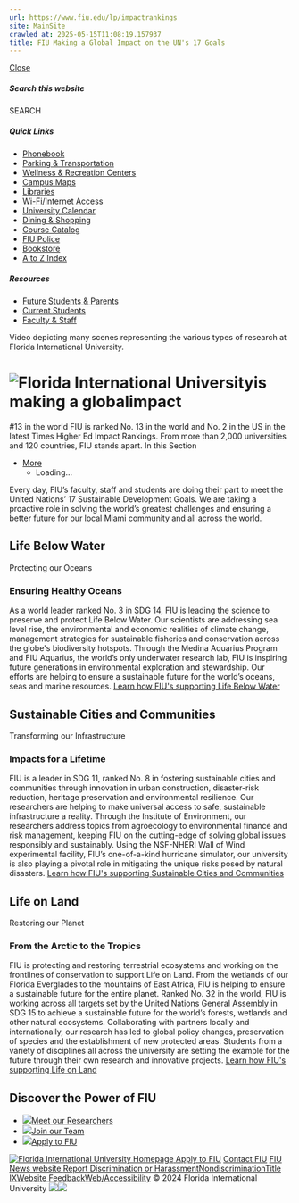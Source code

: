 ```yaml
---
url: https://www.fiu.edu/lp/impactrankings
site: MainSite
crawled_at: 2025-05-15T11:08:19.157937
title: FIU Making a Global Impact on the UN's 17 Goals
---
```


[ Close ](https://www.fiu.edu/lp/impactrankings/)
##### Search this website
SEARCH
##### Quick Links
  * [ Phonebook](https://phonebook.fiu.edu)
  * [ Parking & Transportation](https://parking.fiu.edu/)
  * [ Wellness & Recreation Centers](https://dasa.fiu.edu/all-departments/wellness-recreation-centers/)
  * [ Campus Maps](http://campusmaps.fiu.edu/)
  * [ Libraries](https://library.fiu.edu/)
  * [ Wi-Fi/Internet Access](https://network.fiu.edu/)
  * [ University Calendar](https://calendar.fiu.edu/)
  * [ Dining & Shopping](https://shop.fiu.edu/)
  * [ Course Catalog](https://catalog.fiu.edu/)
  * [ FIU Police](https://police.fiu.edu/)
  * [ Bookstore](https://shop.fiu.edu/retail/barnes-noble/course-materials/)
  * [ A to Z Index](https://www.fiu.edu/atoz/index.html)


##### Resources
  * [ Future Students & Parents](https://www.fiu.edu/information-for/future-students-parents.html)
  * [ Current Students](https://www.fiu.edu/information-for/current-students.html)
  * [ Faculty & Staff](https://www.fiu.edu/information-for/faculty-staff.html)


Video depicting many scenes representing the various types of research at Florida International University.
# ![Florida International University](https://digicdn.fiu.edu/core/_assets/images/footer-logo.svg)is making a globalimpact
#13 in the world
FIU is ranked No. 13 in the world and No. 2 in the US in the latest Times Higher Ed Impact Rankings. From more than 2,000 universities and 120 countries, FIU stands apart.
[](https://www.fiu.edu/lp/impactrankings/#content-start)
In this Section
  * [More](https://www.fiu.edu/lp/impactrankings/)
    * Loading...


Every day, FIU’s faculty, staff and students are doing their part to meet the United Nations’ 17 Sustainable Development Goals. We are taking a proactive role in solving the world’s greatest challenges and ensuring a better future for our local Miami community and all across the world.
## Life Below Water
Protecting our Oceans
[](https://www.fiu.edu/lp/impactrankings/#module-4)
### Ensuring Healthy Oceans
As a world leader ranked No. 3 in SDG 14, FIU is leading the science to preserve and protect Life Below Water. Our scientists are addressing sea level rise, the environmental and economic realities of climate change, management strategies for sustainable fisheries and conservation across the globe's biodiversity hotspots. Through the Medina Aquarius Program and FIU Aquarius, the world’s only underwater research lab, FIU is inspiring future generations in environmental exploration and stewardship. Our efforts are helping to ensure a sustainable future for the world’s oceans, seas and marine resources.
[Learn how FIU's supporting Life Below Water](https://case.fiu.edu/life-below-water/)
## Sustainable Cities and Communities
Transforming our Infrastructure
[](https://www.fiu.edu/lp/impactrankings/#module-6)
### Impacts for a Lifetime
FIU is a leader in SDG 11, ranked No. 8 in fostering sustainable cities and communities through innovation in urban construction, disaster-risk reduction, heritage preservation and environmental resilience. Our researchers are helping to make universal access to safe, sustainable infrastructure a reality.
Through the Institute of Environment, our researchers address topics from agroecology to environmental finance and risk management, keeping FIU on the cutting-edge of solving global issues responsibly and sustainably.
Using the NSF-NHERI Wall of Wind experimental facility, FIU’s one-of-a-kind hurricane simulator, our university is also playing a pivotal role in mitigating the unique risks posed by natural disasters.
[Learn how FIU's supporting Sustainable Cities and Communities](https://case.fiu.edu/sustainable-cities-and-communities/)
## Life on Land
Restoring our Planet
[](https://www.fiu.edu/lp/impactrankings/#module-8)
### From the Arctic to the Tropics
FIU is protecting and restoring terrestrial ecosystems and working on the frontlines of conservation to support Life on Land. From the wetlands of our Florida Everglades to the mountains of East Africa, FIU is helping to ensure a sustainable future for the entire planet.
Ranked No. 32 in the world, FIU is working across all targets set by the United Nations General Assembly in SDG 15 to achieve a sustainable future for the world’s forests, wetlands and other natural ecosystems. Collaborating with partners locally and internationally, our research has led to global policy changes, preservation of species and the establishment of new protected areas. Students from a variety of disciplines all across the university are setting the example for the future through their own research and innovative projects.
[Learn how FIU's supporting Life on Land](https://case.fiu.edu/life-on-land/)
## Discover the Power of FIU
  * [![](https://www.fiu.edu/lp/impactrankings/_assets/images/thumbnail-latest-research.jpg)Meet our Researchers](https://discovery.fiu.edu/)
  * [![](https://www.fiu.edu/lp/impactrankings/_assets/images/thumbnail-faculty.jpg)Join our Team](https://jobs.fiu.edu)
  * [![](https://www.fiu.edu/lp/impactrankings/_assets/images/thumbnail-apply-to-fiu.jpg)Apply to FIU](https://admissions.fiu.edu/)


[ ![Florida International University Homepage](https://digicdn.fiu.edu/core/_assets/images/footer-logo.svg) ](https://www.fiu.edu/)
[Apply to FIU](https://admissions.fiu.edu/how-to-apply/apply/) [Contact FIU](https://www.fiu.edu/about/contact-us/) [FIU News website ](https://news.fiu.edu/)
[Report Discrimination or Harassment](https://report.fiu.edu/)[Nondiscrimination](https://ace.fiu.edu/civil-rights-and-accessibility/harassment-and-discrimination/)[Title IX](https://ace.fiu.edu/title-ix/)[Website Feedback](https://webforms.fiu.edu/view.php?id=370774)[Web/Accessibility](https://accessibility.fiu.edu/)
© 2024 Florida International University
[](https://www.fiu.edu/lp/impactrankings/) ![](https://t.co/i/adsct?bci=3&dv=America%2FNew_York%26en-US%26Google%20Inc.%26Win32%26255%261080%26600%2612%2624%261080%26600%2610%26na&eci=2&event_id=3578c8f6-ef6a-4df1-bf11-ff180a024e28&events=%5B%5B%22pageview%22%2C%7B%7D%5D%5D&integration=advertiser&p_id=Twitter&p_user_id=0&pl_id=f577a392-3f04-4204-a1eb-86e586777593&tw_document_href=https%3A%2F%2Fwww.fiu.edu%2Flp%2Fimpactrankings%2F&tw_iframe_status=0&tw_order_quantity=0&tw_sale_amount=0&txn_id=o5591&type=javascript&version=2.3.33)![](https://analytics.twitter.com/i/adsct?bci=3&dv=America%2FNew_York%26en-US%26Google%20Inc.%26Win32%26255%261080%26600%2612%2624%261080%26600%2610%26na&eci=2&event_id=3578c8f6-ef6a-4df1-bf11-ff180a024e28&events=%5B%5B%22pageview%22%2C%7B%7D%5D%5D&integration=advertiser&p_id=Twitter&p_user_id=0&pl_id=f577a392-3f04-4204-a1eb-86e586777593&tw_document_href=https%3A%2F%2Fwww.fiu.edu%2Flp%2Fimpactrankings%2F&tw_iframe_status=0&tw_order_quantity=0&tw_sale_amount=0&txn_id=o5591&type=javascript&version=2.3.33)
